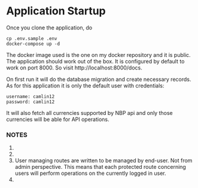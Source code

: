 # Application Startup
Once you clone the application, do
```
cp .env.sample .env
docker-compose up -d
```
The docker image used is the one on my docker repository and it is public.
The application should work out of the box. It is configured by default to work on port 8000.
So visit http://localhost:8000/docs.

On first run it will do the database migration and create necessary records. As for this application
it is only the default user with credentials:
```
username: camlin12
password: camlin12
```
It will also fetch all currencies supported by NBP api and only those currencies will be able
for API operations.

### NOTES
1. 
2. 
3. User managing routes are written to be managed by end-user. Not from admin perspective. This means
that each protected route concerning users will perform operations on the currently logged in user.
2. 